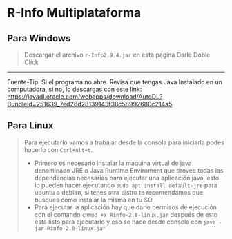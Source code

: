 # R-Info Multiplataforma

## Para Windows
> Descargar el archivo `r-Info2.9.4.jar` en esta pagina
> Darle Doble Click
---
Fuente-Tip: Si el programa no abre. Revisa que tengas Java Instalado en un computadora, si no, lo descargas con este link:
https://javadl.oracle.com/webapps/download/AutoDL?BundleId=251639_7ed26d28139143f38c58992680c214a5


## Para Linux
> Para ejecutarlo vamos a trabajar desde la consola para iniciarla podes hacerlo con `Ctrl+Alt+t`.
>
> - Primero es necesario instalar la maquina virtual de java denominado JRE o Java Runtime Enviroment que provee todas las dependencias necesarias para ejecutar una aplicación java, esto lo pueden hacer ejecutando `sudo apt install default-jre` para ubuntu o debian, si tenes otra distro te recomendamos que busques como instalar la misma en tu SO.
> - Para ejecutar la aplicación hay que darle permisos de ejecución con el comando `chmod +x Rinfo-2.8-linux.jar` después de esto esta listo para ejecutarlo y eso se hace desde consola con `java -jar Rinfo-2.8-linux.jar`

